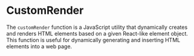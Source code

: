 # CustomRender

The `customRender` function is a JavaScript utility that dynamically creates and renders HTML elements based on a given React-like element object. This function is useful for dynamically generating and inserting HTML elements into a web page.